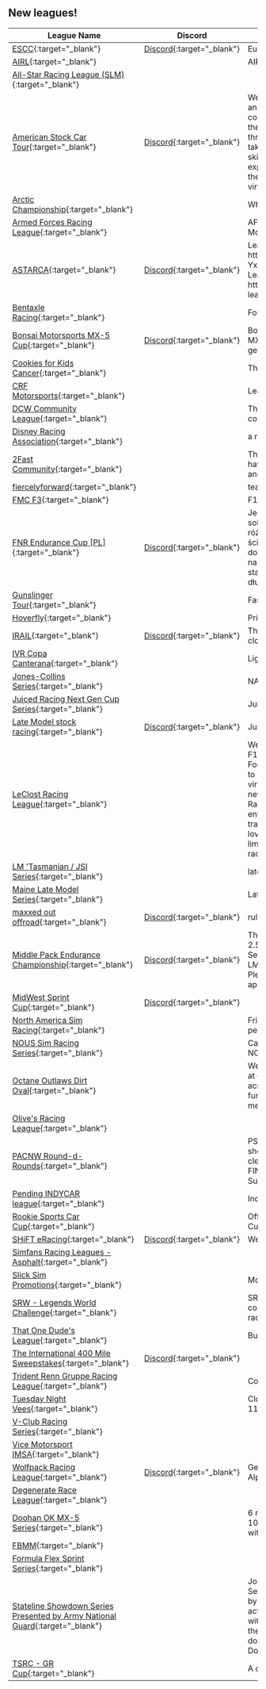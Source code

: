 ## New leagues!

| League Name | Discord | About |
|--------------------------------------------------------------------------------------------------------------------------------------------------------|----------------------------------------------------------|---------------------------------------------------------------------------------------------------------------------------------------------------------------------------------------------------------------------------------------------------------------------------------------------------------------------------------------------------------------------------------------------------------------------------------------------------------------------------------------------------------------------------------------------------------------------------------------------------------------------------------------------------------------------------|
|[ESCC](https://members.iracing.com/membersite/member/LeagueView.do?league=11154){:target="_blank"} |[Discord](https://discord.gg/3F7Y4rDyks){:target="_blank"} |European SportsCar Championship |
|[AIRL](https://members.iracing.com/membersite/member/LeagueView.do?league=11153){:target="_blank"} | |AIRL is the \(All In Racing League\) |
|[All\-Star Racing League \(SLM\)](https://members.iracing.com/membersite/member/LeagueView.do?league=11172){:target="_blank"} | | |
|[American Stock Car Tour](https://members.iracing.com/membersite/member/LeagueView.do?league=11166){:target="_blank"} |[Discord](https://discord.gg/egcf7NVkde){:target="_blank"} |Welcome to the American Stock Car Tour \(ASCT\)\! ASCT is an iRacing league where racers from all over the country compete in virtual stock car racing\. The ASCT captures the excitement and challenge of real\-life racing, offering a thrilling experience for drivers of all abilities\. Each race takes place on famous American tracks, where strategy, skill, and precision are key to winning\. Whether you're an experienced racer or just starting out, the ASCT gives you the chance to test your skills against some of the best virtual racers out there\. |
|[Arctic Championship](https://members.iracing.com/membersite/member/LeagueView.do?league=11171){:target="_blank"} | |Who is Arctic Sim Racing's best driver? |
|[Armed Forces Racing League](https://members.iracing.com/membersite/member/LeagueView.do?league=11189){:target="_blank"} | |AFG/SFG iRacing League\. All branches are welcomed\. More info soon\. |
|[ASTARCA](https://members.iracing.com/membersite/member/LeagueView.do?league=11160){:target="_blank"} |[Discord](https://discord.gg/e3mrBkmJtB){:target="_blank"} |League Information: https://docs\.google\.com/document/d/17BBiKlX6st\-YxeoBj4bpxcUhVYN3uV52h\-3ye\-vJqi0/edit?usp\=sharing   League SimRacerHub: https://www\.simracerhub\.com/scoring/league\_series\.php?league\_id\=4922 |
|[Bentaxle Racing](https://members.iracing.com/membersite/member/LeagueView.do?league=11191){:target="_blank"} | |For Fun |
|[Bonsai Motorsports MX\-5 Cup](https://members.iracing.com/membersite/member/LeagueView.do?league=11199){:target="_blank"} |[Discord](https://discord.gg/wHa8JjJ8rS){:target="_blank"} |Bonsai Motorsports presents a cup for all skill levels on the MX\-5\. 1st place gets $20, 2nd place gets $10, 3rd place gets $5\. |
|[Cookies for Kids Cancer](https://members.iracing.com/membersite/member/LeagueView.do?league=11170){:target="_blank"} | |This is where the cookies for kids cancer race will be held\. |
|[CRF Motorsports](https://members.iracing.com/membersite/member/LeagueView.do?league=11192){:target="_blank"} | |League/Endurance Racing |
|[DCW Community League](https://members.iracing.com/membersite/member/LeagueView.do?league=11202){:target="_blank"} | |The DCW Racing League \- for endurance practice and fun community races |
|[Disney Racing Association](https://members.iracing.com/membersite/member/LeagueView.do?league=11190){:target="_blank"} | |a racing league that dose it all\! |
|[2Fast Community](https://members.iracing.com/membersite/member/LeagueView.do?league=11167){:target="_blank"} | |This league is an endurance racing league in iracing we have some very special races that happen once a month and we have an endurance racing championship\. |
|[fiercelyforward](https://members.iracing.com/membersite/member/LeagueView.do?league=11180){:target="_blank"} | |team |
|[FMC F3](https://members.iracing.com/membersite/member/LeagueView.do?league=11168){:target="_blank"} | |F1 support series Stage 1 |
|[FNR Endurance Cup \[PL\]](https://members.iracing.com/membersite/member/LeagueView.do?league=11150){:target="_blank"} |[Discord](https://discord.gg/ccK2wENe){:target="_blank"} |Jesteśmy grupą pasjonatów simracingu którzy wybrali sobie iRacing jako platformę zmagań\. Jest nas 10 osób z różnym poziomem iRating ale jednym celem \- fajne czyste ściganie się\.  Znamy się już jakiś czas i mamy pewne doświadczenie w organizacji wyścigów, więc wpadliśmy na pomysł organizacji serii wyścigów trochę dłuższych niż standardowe na torach znanych z serii wyścigów długodystansowych\. |
|[Gunslinger Tour](https://members.iracing.com/membersite/member/LeagueView.do?league=11187){:target="_blank"} | |Fastest of the Fastest |
|[Hoverfly](https://members.iracing.com/membersite/member/LeagueView.do?league=11151){:target="_blank"} | |Private racing league |
|[IRAIL](https://members.iracing.com/membersite/member/LeagueView.do?league=11204){:target="_blank"} |[Discord](https://discord.gg/CaSuKA35){:target="_blank"} |The Internet Racing ai and player league\. Private and closed |
|[IVR Copa Canterana](https://members.iracing.com/membersite/member/LeagueView.do?league=11194){:target="_blank"} | |Liga Hispana |
|[Jones\-Collins Series](https://members.iracing.com/membersite/member/LeagueView.do?league=11198){:target="_blank"} | |NASCAR Legends |
|[Juiced Racing Next Gen Cup Series](https://members.iracing.com/membersite/member/LeagueView.do?league=11165){:target="_blank"} | |Juiced Racing |
|[Late Model stock racing](https://members.iracing.com/membersite/member/LeagueView.do?league=11183){:target="_blank"} |[Discord](https://discord.gg/Ebd46jMJ){:target="_blank"} |Just some good oval track racing and having fun\. |
|[LeClost Racing League](https://members.iracing.com/membersite/member/LeagueView.do?league=11161){:target="_blank"} | |Welcome to the LeClost Racing League, where passion for F1 meets the thrill of iRacing\! Founded by two ardent Formula 1 fans, LeClerc and Loste, our league is dedicated to bringing the excitement of professional racing to the virtual track\. Whether you're a seasoned racer or a newcomer looking to sharpen your skills, the LeClost Racing League offers a competitive and friendly environment for all\. Join us as we race through iconic tracks, embrace the spirit of competition, and share our love for the world of motorsport\. Get ready to push your limits, make new friends, and experience the ultimate racing adventure with LeClost Racing League\! |
|[LM 'Tasmanian / JSI Series](https://members.iracing.com/membersite/member/LeagueView.do?league=11177){:target="_blank"} | |late model racing |
|[Maine Late Model Series](https://members.iracing.com/membersite/member/LeagueView.do?league=11179){:target="_blank"} | |Late Model Weekly |
|[maxxed out offroad](https://members.iracing.com/membersite/member/LeagueView.do?league=11196){:target="_blank"} |[Discord](https://discord.gg/eaDjqSEe){:target="_blank"} |rules in discord |
|[Middle Pack Endurance Championship](https://members.iracing.com/membersite/member/LeagueView.do?league=11162){:target="_blank"} |[Discord](https://discord.gg/nGfNW37E){:target="_blank"} |This is a Beginner to Intermediate \(Sports Car iR 1k \- 2\.5k\) league loosely based around IMSA Endurance Series in iRacing\.   We offer a choice of 3 car classes; GTP, LMP2, and GT3\.  Race length will average 2 hours in time\.  Please see discord for more information and to submit an application to join\. |
|[MidWest Sprint Cup](https://members.iracing.com/membersite/member/LeagueView.do?league=11203){:target="_blank"} |[Discord](https://discord.gg/Tn6ANbbRtc){:target="_blank"} | |
|[North America Sim Racing](https://members.iracing.com/membersite/member/LeagueView.do?league=11184){:target="_blank"} | |Friendly Open Wheel League for lesser experienced people\. |
|[NOUS Sim Racing Series](https://members.iracing.com/membersite/member/LeagueView.do?league=11152){:target="_blank"} | |Campeonatos de esports organizado por la comunidad de NOUS Simracing Series |
|[Octane Outlaws Dirt Oval](https://members.iracing.com/membersite/member/LeagueView.do?league=11175){:target="_blank"} | |Welcome to the Octane Outlaws Dirt Oval Series\. We here at Octane strive to provide close action packed racing across multiple different cars\. Join the discord and enjoy a fun environment, keep up to date with future plans, and meet some new people that enjoy doing what you do\. |
|[Olive's Racing League](https://members.iracing.com/membersite/member/LeagueView.do?league=11193){:target="_blank"} | | |
|[PACNW Round\-d\-Rounds](https://members.iracing.com/membersite/member/LeagueView.do?league=11169){:target="_blank"} | |PST TIME ZONE weekend league that will focus on short/med/super\-speedway fun\. The focus will be on clean racing with drivers that understand that you need to FINISH the race to win\. Racing will be ONCE a week on Sunday evening at 8pm PST |
|[Pending INDYCAR league](https://members.iracing.com/membersite/member/LeagueView.do?league=11195){:target="_blank"} | |Indycar league |
|[Rookie Sports Car Cup](https://members.iracing.com/membersite/member/LeagueView.do?league=11164){:target="_blank"} | |Official league for the Motorsport UK Rookie Sports Car Cup |
|[SHiFT eRacing](https://members.iracing.com/membersite/member/LeagueView.do?league=11178){:target="_blank"} |[Discord](https://discord.gg/NFh4tBTq){:target="_blank"} |Weekly races with prizes for podium |
|[Simfans Racing Leagues \- Asphalt](https://members.iracing.com/membersite/member/LeagueView.do?league=11163){:target="_blank"} | | |
|[Slick Sim Promotions](https://members.iracing.com/membersite/member/LeagueView.do?league=11186){:target="_blank"} | |Modified Madness Summer Tour |
|[SRW \- Legends World Challenge](https://members.iracing.com/membersite/member/LeagueView.do?league=11201){:target="_blank"} | |SRW introduces a fun new series featuring the Legends coupe\! Consisting of a 9 round season consisting of sprint races\! |
|[That One Dude's League](https://members.iracing.com/membersite/member/LeagueView.do?league=11200){:target="_blank"} | |Building\.\.\.\. |
|[The International 400 Mile Sweepstakes](https://members.iracing.com/membersite/member/LeagueView.do?league=11188){:target="_blank"} |[Discord](https://discord.gg/TNRHm8GgA9){:target="_blank"} | |
|[Trident Renn Gruppe Racing League](https://members.iracing.com/membersite/member/LeagueView.do?league=11181){:target="_blank"} | |Competitive spirit, gentleman conduct |
|[Tuesday Night Vees](https://members.iracing.com/membersite/member/LeagueView.do?league=11157){:target="_blank"} | |Close out the week with some Vee racing\. Races start at 11:30pm ET / 8:30pm PT\. All skill levels welcome\. |
|[V\-Club Racing Series](https://members.iracing.com/membersite/member/LeagueView.do?league=11182){:target="_blank"} | | |
|[Vice Motorsport IMSA](https://members.iracing.com/membersite/member/LeagueView.do?league=11185){:target="_blank"} | | |
|[Wolfpack Racing League](https://members.iracing.com/membersite/member/LeagueView.do?league=11176){:target="_blank"} |[Discord](https://discord.gg/3xpGUzBf){:target="_blank"} |Gen 4, No Chase Format, Every Point Matters\. Who is the Alpha Of The Pack? Is it You? Let's find out\! |
|[Degenerate Race League](https://members.iracing.com/membersite/member/LeagueView.do?league=11156){:target="_blank"} | | |
|[Doohan OK MX\-5 Series](https://members.iracing.com/membersite/member/LeagueView.do?league=11158){:target="_blank"} | |6 round dash for cash\. $3000 prize pool\.  45min prac,  10min open qualifier,  20min reverse heat,  40 min feature with one stop\. |
|[FBMM](https://members.iracing.com/membersite/member/LeagueView.do?league=11159){:target="_blank"} | | |
|[Formula Flex Sprint Series](https://members.iracing.com/membersite/member/LeagueView.do?league=11205){:target="_blank"} | | |
|[Stateline Showdown Series Presented by Army National Guard](https://members.iracing.com/membersite/member/LeagueView.do?league=11197){:target="_blank"} | |Join the Pioneers next stop on the Stateline Showdown Series, a thrilling iRacing tournament, proudly presented by the Army National Guard\. Experience high\-speed action and competitive racing as virtual tracks heat up with adrenaline\-fueled battles\! Payouts will be awarded to the Top 5 of the Final race\! Qualifying races are one and done format\. You only get one shot to make the final race, Do you have what it takes?" |
|[TSRC \- GR Cup](https://members.iracing.com/membersite/member/LeagueView.do?league=11155){:target="_blank"} | |A community made for all sim racing enthusiasts\. |

